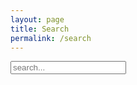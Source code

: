 ```yaml
---
layout: page
title: Search
permalink: /search
---
```


<!-- Html Elements for Search -->
<div id="search-container">
<input type="text" id="search-input" placeholder="search...">
<ul id="results-container"></ul>
</div>

<!-- Script pointing to search-script.js -->
<script src="/js/search-script.js" type="text/javascript"></script>

<!-- Configuration -->
<script>
SimpleJekyllSearch({
      searchInput: document.getElementById('search-input'),
        resultsContainer: document.getElementById('results-container'),
          json: '/search.json'
})
</script>
